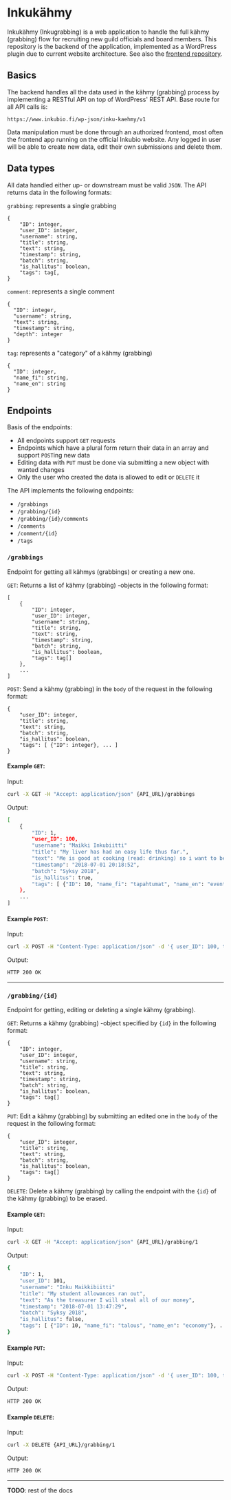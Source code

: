 # Inkukähmy

Inkukähmy (Inkugrabbing) is a web application to handle the full kähmy (grabbing) flow for recruiting new guild officials and board members. This repository is the backend of the application, implemented as a WordPress plugin due to current website architecture. See also the [frontend repository](https://github.com/inkubio/inku-kaehmy-front).

## Basics

The backend handles all the data used in the kähmy (grabbing) process by implementing a RESTful API on top of WordPress' REST API. Base route for all API calls is:

`https://www.inkubio.fi/wp-json/inku-kaehmy/v1`

Data manipulation must be done through an authorized frontend, most often the frontend app running on the official Inkubio website. Any logged in user will be able to create new data, edit their own submissions and delete them.

## Data types

All data handled either up- or downstream must be valid `JSON`. The API returns data in the following formats:

`grabbing`: represents a single grabbing

```
{
    "ID": integer,
    "user_ID": integer,
    "username": string,
    "title": string,
    "text": string,
    "timestamp": string,
    "batch": string,
    "is_hallitus": boolean,
    "tags": tag[,
}
```

`comment`: represents a single comment

```
{
  "ID": integer,
  "username": string,
  "text": string,
  "timestamp": string,
  "depth": integer
}
```

`tag`: represents a "category" of a kähmy (grabbing)

```
{
  "ID": integer,
  "name_fi": string,
  "name_en": string
}
```

## Endpoints

Basis of the endpoints:

- All endpoints support `GET` requests
- Endpoints which have a plural form return their data in an array and support `POST`ing new data
- Editing data with `PUT` must be done via submitting a new object with wanted changes
- Only the user who created the data is allowed to edit or `DELETE` it

The API implements the following endpoints:

- `/grabbings`
- `/grabbing/{id}`
- `/grabbing/{id}/comments`
- `/comments`
- `/comment/{id}`
- `/tags`

### `/grabbings`

Endpoint for getting all kähmys (grabbings) or creating a new one.

`GET`: Returns a list of kähmy (grabbing) -objects in the following format:

```
[
    {
        "ID": integer,
        "user_ID": integer,
        "username": string,
        "title": string,
        "text": string,
        "timestamp": string,
        "batch": string,
        "is_hallitus": boolean,
        "tags": tag[]
    },
    ...
]
```

`POST`: Send a kähmy (grabbing) in the `body` of the request in the following format:

```
{
    "user_ID": integer,
    "title": string,
    "text": string,
    "batch": string,
    "is_hallitus": boolean,
    "tags": [ {"ID": integer}, ... ]
}
```

#### Example `GET`:

Input:

```bash
curl -X GET -H "Accept: application/json" {API_URL}/grabbings
```

Output:

```bash
[
    {
        "ID": 1,
        "user_ID": 100,
        "username": "Maikki Inkubiitti"
        "title": "My liver has had an easy life thus far.",
        "text": "Me is good at cooking (read: drinking) so i want to be the hostess",
        "timestamp": "2018-07-01 20:18:52",
        "batch": "Syksy 2018",
        "is_hallitus": true,
        "tags": [ {"ID": 10, "name_fi": "tapahtumat", "name_en": "events"}, ... ]
    },
    ...
]
```

#### Example `POST`:

Input:

```bash
curl -X POST -H "Content-Type: application/json" -d '{ user_ID": 100, title": "My liver has had an easy life thus far.", "text": "Me is good at cooking (read: drinking) so i want to be the hostess", "batch": "Syksy 2018", "is_hallitus": true, "tags": [{"ID": 11}, {"ID": 12}] }' {API_URL}/grabbings
```

Output:

```bash
HTTP 200 OK
```

---

### `/grabbing/{id}`

Endpoint for getting, editing or deleting a single kähmy (grabbing).

`GET`: Returns a kähmy (grabbing) -object specified by `{id}` in the following format:

```
{
    "ID": integer,
    "user_ID": integer,
    "username": string,
    "title": string,
    "text": string,
    "timestamp": string,
    "batch": string,
    "is_hallitus": boolean,
    "tags": tag[]
}
```

`PUT`: Edit a kähmy (grabbing) by submitting an edited one in the `body` of the request in the following format:

```
{
    "user_ID": integer,
    "title": string,
    "text": string,
    "batch": string,
    "is_hallitus": boolean,
    "tags": tag[]
}
```

`DELETE`: Delete a kähmy (grabbing) by calling the endpoint with the `{id}` of the kähmy (grabbing) to be erased.

#### Example `GET`:

Input:

```bash
curl -X GET -H "Accept: application/json" {API_URL}/grabbing/1
```

Output:

```bash
{
    "ID": 1,
    "user_ID": 101,
    "username": "Inku Maikkibiitti"
    "title": "My student allowances ran out",
    "text": "As the treasurer I will steal all of our money",
    "timestamp": "2018-07-01 13:47:29",
    "batch": "Syksy 2018",
    "is_hallitus": false,
    "tags": [ {"ID": 10, "name_fi": "talous", "name_en": "economy"}, ... ]
}
```

#### Example `PUT`:

Input:

```bash
curl -X POST -H "Content-Type: application/json" -d '{ user_ID": 100, title": "I dont like this title", "text": "Not the text either", "batch": "Syksy 2018", "is_hallitus": true, "tags": [] }' {API_URL}/grabbing/1
```

Output:

```bash
HTTP 200 OK
```

#### Example `DELETE`:

Input:

```bash
curl -X DELETE {API_URL}/grabbing/1
```

Output:

```bash
HTTP 200 OK
```

---

**TODO**: rest of the docs
